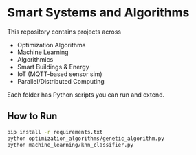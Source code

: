 # Smart Systems and Algorithms

This repository contains  projects across 
- Optimization Algorithms
- Machine Learning
- Algorithmics
- Smart Buildings & Energy
- IoT (MQTT-based sensor sim)
- Parallel/Distributed Computing

Each folder has Python scripts you can run and extend.

## How to Run
```bash
pip install -r requirements.txt
python optimization_algorithms/genetic_algorithm.py
python machine_learning/knn_classifier.py
